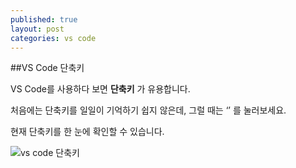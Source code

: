 ```yaml
---
published: true
layout: post
categories: vs code
---
```

##VS Code 단축키

VS Code를 사용하다 보면 **단축키** 가 유용합니다. 

처음에는 단축키를 일일이 기억하기 쉽지 않은데, 그럴 때는 ‘’ 를 눌러보세요. 

현재 단축키를 한 눈에 확인할 수 있습니다.

![vs code 단축키]({{site.baseurl}}/_posts/git-4.png)


